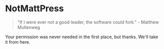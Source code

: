 # NotMattPress

> "If I were ever not a good leader, the software could fork." - Matthew Mullenweg

Your permission was never needed in the first place, but thanks. We'll take it from here.
